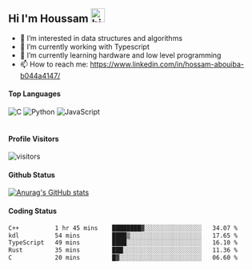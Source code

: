 ## Hi I'm Houssam <img src="https://user-images.githubusercontent.com/1303154/88677602-1635ba80-d120-11ea-84d8-d263ba5fc3c0.gif" width="28px" alt="hi">

- 👀 I’m interested in data structures and algorithms
- 🔭 I’m currently working with Typescript
- 🌱 I’m currently learning hardware and low level programming
- 📫 How to reach me: https://www.linkedin.com/in/hossam-abouiba-b044a4147/

#### Top Languages

![C](https://img.shields.io/badge/c-%2300599C.svg?style=for-the-badge&logo=c&logoColor=white)
![Python](https://img.shields.io/badge/python-%2314354C.svg?style=for-the-badge&logo=python&logoColor=white)
![JavaScript](https://img.shields.io/badge/javascript-%23323330.svg?style=for-the-badge&logo=javascript&logoColor=%23F7DF1E)
<br />
<br />
#### Profile Visitors
![visitors](https://visitor-badge.glitch.me/badge?page_id=project-HOSSAM.project-HOSSAM)

#### Github Status
[![Anurag's GitHub stats](https://github-readme-stats.vercel.app/api?username=0xPride&theme=tokyonight)](https://github.com/anuraghazra/github-readme-stats)

#### Coding Status
<!--START_SECTION:waka-->

```txt
C++          1 hr 45 mins    ████████▓░░░░░░░░░░░░░░░░   34.07 %
kdl          54 mins         ████▒░░░░░░░░░░░░░░░░░░░░   17.65 %
TypeScript   49 mins         ████░░░░░░░░░░░░░░░░░░░░░   16.10 %
Rust         35 mins         ███░░░░░░░░░░░░░░░░░░░░░░   11.36 %
C            20 mins         █▓░░░░░░░░░░░░░░░░░░░░░░░   06.60 %
```

<!--END_SECTION:waka-->
